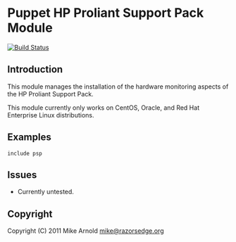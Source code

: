Puppet HP Proliant Support Pack Module
======================================

[![Build Status](https://secure.travis-ci.org/runningman/puppet-psp.png?branch=master)](http://travis-ci.org/runningman/puppet-psp)

Introduction
------------

This module manages the installation of the hardware monitoring aspects of the HP Proliant Support Pack.

This module currently only works on CentOS, Oracle, and Red Hat Enterprise Linux distributions.

Examples
--------

    include psp

Issues
------

* Currently untested.

Copyright
---------

Copyright (C) 2011 Mike Arnold <mike@razorsedge.org>

